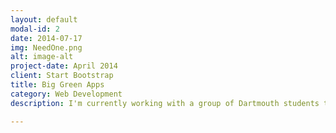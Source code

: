 ```yaml
---
layout: default
modal-id: 2
date: 2014-07-17
img: NeedOne.png
alt: image-alt
project-date: April 2014
client: Start Bootstrap
title: Big Green Apps
category: Web Development
description: I'm currently working with a group of Dartmouth students to develop an iOS/Android application that will ease coordination of Dartmouth activities ranging from meals to pong to hikes to workouts. I've been responsible for backend database implementation (Django) and front-end Android application development. Take a look at my <a href="https://gist.github.com/danignibus/2d57237bbe2966f17193">gist</a> for my Needone backend Django work!

---
```

